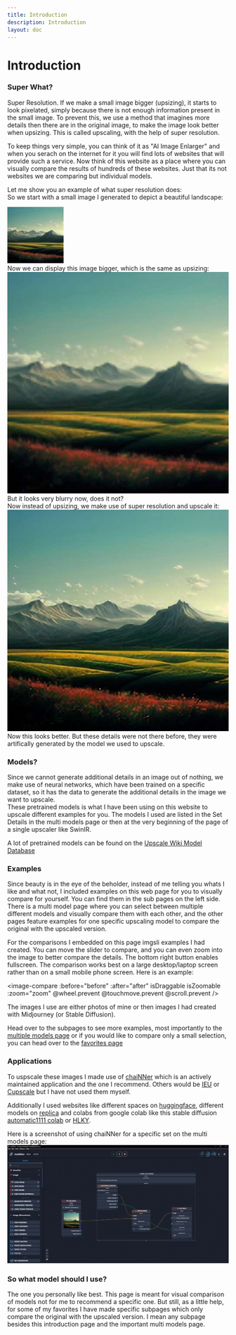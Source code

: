 ```yaml
---
title: Introduction
description: Introduction
layout: doc
---
```


<script setup>
import imageCompare from "vue-image-compare2";
import exampleLeftImgUrl from '../assets/images/introduction/buddy.jpg'; // import images because of vite asset loading/handling, they will be included in the build and get a hashed output name
import exampleRightImgUrl from '../assets/images/introduction/SwinIR-L+GFPGANv1.4.jpg';

const after = exampleLeftImgUrl; // left
const before = exampleRightImgUrl; // right
// set zoom options (doesnt make sense to zoom too deep since it will be pixelated just because of image size)
const zoom = { min: 1, max: 5 };
</script>

# Introduction

### Super What?

Super Resolution. If we make a small image bigger (upsizing), it starts to look pixelated, simply because there is not enough information present in the small image. To prevent this, we use a method that imagines more details then there are in the original image, to make the image look better when upsizing. This is called upscaling, with the help of super resolution.

To keep things very simple, you can think of it as "AI Image Enlarger" and when you serach on the internet for it you will find lots of websites that will provide such a service. Now think of this website as a place where you can visually compare the results of hundreds of these websites. Just that its not websites we are comparing but individual models.

Let me show you an example of what super resolution does:  
So we start with a small image I generated to depict a beautiful landscape:  

![Small](../assets/images/introduction/beautifullandscape.jpg)  
Now we can display this image bigger, which is the same as upsizing:
![Upsized](../assets/images/introduction/beautifullandscapeupsized.jpg)  
But it looks very blurry now, does it not?  
Now instead of upsizing, we make use of super resolution and upscale it:
![Upscaled](../assets/images/introduction/beautifullandscapeupscaled.jpg)  
Now this looks better. But these details were not there before, they were artifically generated by the model we used to upscale.

### Models?

Since we cannot generate additional details in an image out of nothing, we make use of neural networks, which have been trained on a specific dataset, so it has the data to generate the additional details in the image we want to upscale.  
These pretrained models is what I have been using on this website to upscale different examples for you. The models I used are listed in the Set Details in the multi models page or then at the very beginning of the page of a single upscaler like SwinIR.

A lot of pretrained models can be found on the [Upscale Wiki Model Database](https://upscale.wiki/wiki/Model_Database)

### Examples
Since beauty is in the eye of the beholder, instead of me telling you whats I like and what not, I included examples on this web page for you to visually compare for yourself.
You can find them in the sub pages on the left side. There is a multi model page where you can select between multiple different models and visually compare them with each other, and the other pages feature examples for one specific upscaling model to compare the original with the upscaled version.

For the comparisons I embedded on this page imgsli examples I had created. You can move the slider to compare, and you can even zoom into the image to better compare the details. The bottom right button enables fullscreen. The comparison works best on a large desktop/laptop screen rather than on a small mobile phone screen.
Here is an example:  

  <image-compare
    :before="before"
    :after="after"
    isDraggable
    isZoomable
    :zoom="zoom"
    @wheel.prevent
    @touchmove.prevent
    @scroll.prevent
  />

The images I use are either photos of mine or then images I had created with Midjourney (or Stable Diffusion).

Head over to the subpages to see more examples, most importantly to the [multiple models page](./multimodels) or if you would like to compare only a small selection, you can head over to the [favorites page](./favorites)

### Applications

To uspscale these images I made use of [chaiNNer](https://github.com/chaiNNer-org/chaiNNer) which is an actively maintained application and the one I recommend. Others would be [IEU](https://github.com/ptrsuder/IEU.Winforms) or [Cupscale](https://github.com/n00mkrad/cupscale) but I have not used them myself.

Additionally I used websites like different spaces on [huggingface](https://huggingface.co/), different models on [replica](https://replicate.com/) and colabs from google colab like this stable diffusion [automatic1111 colab](https://colab.research.google.com/github/TheLastBen/fast-stable-diffusion/blob/main/fast_stable_diffusion_AUTOMATIC1111.ipynb) or [HLKY](https://colab.research.google.com/github/TheLastBen/fast-stable-diffusion/blob/main/fast_stable_diffusion_hlky.ipynb).

Here is a screenshot of using chaiNNer for a specific set on the multi models page:  
![chaiNNer](../assets/images/introduction/chaiNNer.jpg)

### So what model should I use?

The one you personally like best. This page is meant for visual comparison of models not for me to recommend a specific one. But still, as a little help, for some of my favorites I have made specific subpages which only compare the original with the upscaled version. I mean any subpage besides this introduction page and the important multi models page.